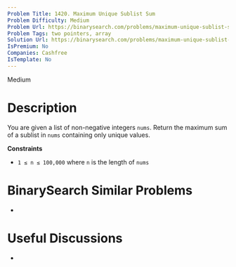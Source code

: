 ```yaml
---
Problem Title: 1420. Maximum Unique Sublist Sum
Problem Difficulty: Medium
Problem Url: https://binarysearch.com/problems/maximum-unique-sublist-sum/
Problem Tags: two pointers, array
Solution Url: https://binarysearch.com/problems/maximum-unique-sublist-sum/solutions/
IsPremium: No
Companies: Cashfree
IsTemplate: No
---
```


<span style="color: ;">Medium</span>

# Description

You are given a list of non-negative integers `nums`. Return the maximum sum of a sublist in `nums` containing only unique values.

**Constraints**
- `1 ≤ n ≤ 100,000` where `n` is the length of `nums`

# BinarySearch Similar Problems

- []()

# Useful Discussions

- []()

